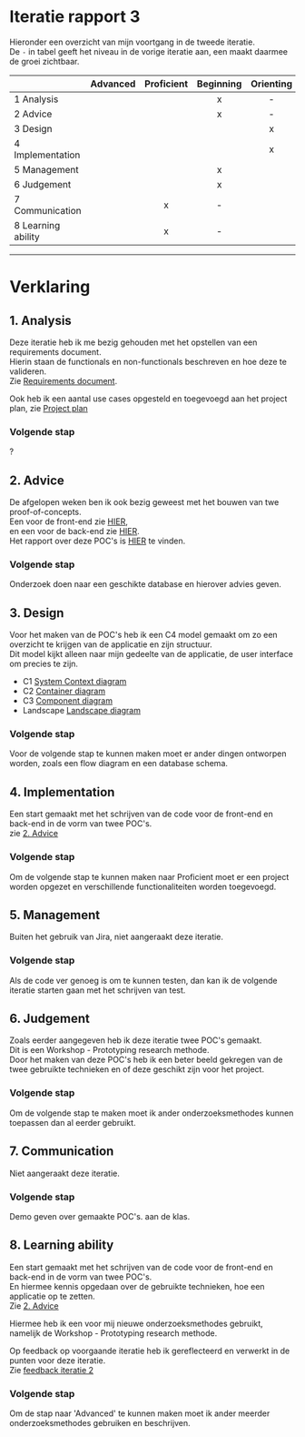 # Iteratie rapport 3

Hieronder een overzicht van mijn voortgang in de tweede iteratie.\
De `-` in tabel geeft het niveau in de vorige iteratie aan, een maakt daarmee de groei zichtbaar.

|                    | Advanced | Proficient | Beginning | Orienting | Undefined |
|--------------------|:--------:|:----------:|:---------:|:---------:|:---------:|
| 1 Analysis         |          |            |     x     |     -     |           |
| 2 Advice           |          |            |     x     |     -     |           |
| 3 Design           |          |            |           |     x     |     -     |
| 4 Implementation   |          |            |           |     x     |     -     |
| 5 Management       |          |            |     x     |           |           |
| 6 Judgement        |          |            |     x     |           |           |
| 7 Communication    |          |     x      |     -     |           |           |
| 8 Learning ability |          |     x      |     -     |           |           |

---
# Verklaring

## 1. Analysis
Deze iteratie heb ik me bezig gehouden met het opstellen van een requirements document.\
Hierin staan de functionals en non-functionals beschreven en hoe deze te valideren.\
Zie [Requirements document](https://github.com/S7HaMachineLearning/documentation/blob/main/S7HaMachineLearning/Onderzoeken/Bram/4.%20Requirements%20document.md).

Ook heb ik een aantal use cases opgesteld en toegevoegd aan het project plan, zie [Project plan](https://github.com/S7HaMachineLearning/documentation#115-use-cases)
### Volgende stap
?

## 2. Advice
De afgelopen weken ben ik ook bezig geweest met het bouwen van twe proof-of-concepts.\
Een voor de front-end zie [HIER](https://github.com/S7HaMachineLearning/AA_frontend_poc),\
en een voor de back-end zie [HIER](https://github.com/S7HaMachineLearning/AA_backend_poc).\
Het rapport over deze POC's is [HIER](https://github.com/S7HaMachineLearning/documentation/blob/main/S7HaMachineLearning/Onderzoeken/Bram/5.%20Proof%20of%20concept%20-%20application.md) te vinden.
### Volgende stap
Onderzoek doen naar een geschikte database en hierover advies geven.

## 3. Design
Voor het maken van de POC's heb ik een C4 model gemaakt om zo een overzicht te krijgen van de applicatie en zijn structuur.\
Dit model kijkt alleen naar mijn gedeelte van de applicatie, de user interface om precies te zijn.
- C1 [System Context diagram](https://github.com/S7HaMachineLearning/documentation/blob/main/S7HaMachineLearning/Onderzoeken/Bram/Design/C4/c1.png)
- C2 [Container diagram](https://github.com/S7HaMachineLearning/documentation/blob/main/S7HaMachineLearning/Onderzoeken/Bram/Design/C4/c2.png)
- C3 [Component diagram](https://github.com/S7HaMachineLearning/documentation/blob/main/S7HaMachineLearning/Onderzoeken/Bram/Design/C4/c3.png)
- Landscape [Landscape diagram](https://github.com/S7HaMachineLearning/documentation/blob/main/S7HaMachineLearning/Onderzoeken/Bram/Design/SystemLandscape.png)

### Volgende stap
Voor de volgende stap te kunnen maken moet er ander dingen ontworpen worden, zoals een flow diagram en een database schema.

## 4. Implementation
Een start gemaakt met het schrijven van de code voor de front-end en back-end in de vorm van twee POC's.\
zie [2. Advice](#2.-Advice)
### Volgende stap
Om de volgende stap te kunnen maken naar Proficient moet er een project worden opgezet en verschillende functionaliteiten   worden toegevoegd.

## 5. Management
Buiten het gebruik van Jira, niet aangeraakt deze iteratie.
### Volgende stap
Als de code ver genoeg is om te kunnen testen, dan kan ik de volgende iteratie starten gaan met het schrijven van test.

## 6. Judgement
Zoals eerder aangegeven heb ik deze iteratie twee POC's gemaakt.\
Dit is een Workshop - Prototyping research methode.\
Door het maken van deze POC's heb ik een beter beeld gekregen van de twee gebruikte technieken en of deze geschikt zijn voor het project.
### Volgende stap
Om de volgende stap te maken moet ik ander onderzoeksmethodes kunnen toepassen dan al eerder gebruikt.

## 7. Communication
Niet aangeraakt deze iteratie.
### Volgende stap
Demo geven over gemaakte POC's. aan de klas.

## 8. Learning ability
Een start gemaakt met het schrijven van de code voor de front-end en back-end in de vorm van twee POC's.\
En hiermee kennis opgedaan over de gebruikte technieken, hoe een applicatie op te zetten.\
Zie [2. Advice](#2.-Advice)

Hiermee heb ik een voor mij nieuwe onderzoeksmethodes gebruikt, namelijk de Workshop - Prototyping research methode.

Op feedback op voorgaande iteratie heb ik gereflecteerd en verwerkt in de punten voor deze iteratie.\
Zie [feedback iteratie 2](../Proces/Feedback.md#27-03-2023---feedback-op-iteratie-rapport-2)
### Volgende stap
Om de stap naar 'Advanced' te kunnen maken moet ik ander meerder onderzoeksmethodes gebruiken en beschrijven.